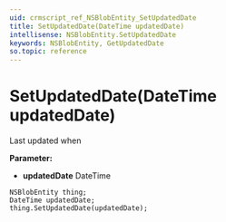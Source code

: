 ```yaml
---
uid: crmscript_ref_NSBlobEntity_SetUpdatedDate
title: SetUpdatedDate(DateTime updatedDate)
intellisense: NSBlobEntity.SetUpdatedDate
keywords: NSBlobEntity, GetUpdatedDate
so.topic: reference
---
```


# SetUpdatedDate(DateTime updatedDate)

Last updated when

**Parameter:** 
* **updatedDate** DateTime

```crmscript
NSBlobEntity thing;
DateTime updatedDate;
thing.SetUpdatedDate(updatedDate);
```


